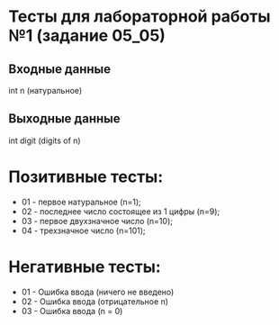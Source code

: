 # Тесты для лабораторной работы №1 (задание 05_05)

## Входные данные
int n (натуральное)

## Выходные данные
int digit (digits of n)

# Позитивные тесты: 
- 01 - первое натуральное (n=1);
- 02 - последнее число состоящее из 1 цифры (n=9);
- 03 - первое двухзначное число (n=10);
- 04 - трехзначное число (n=101);

# Негативные тесты:
- 01 - Ошибка ввода (ничего не введено)
- 02 - Ошибка ввода (отрицательное n)
- 03 - Ошибка ввода (n = 0)
